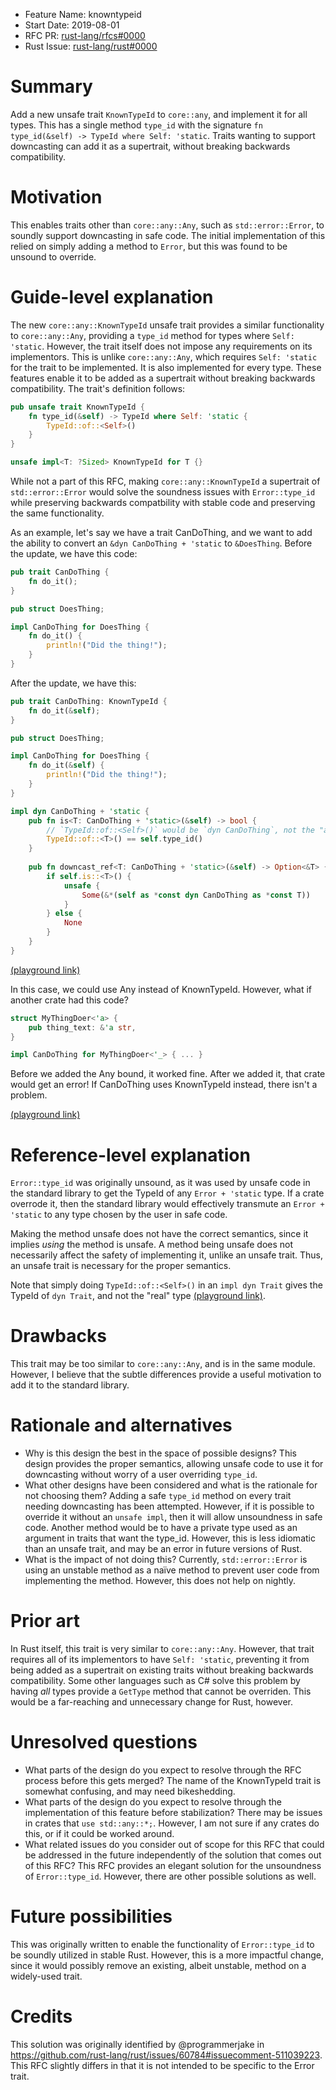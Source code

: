- Feature Name: knowntypeid
- Start Date: 2019-08-01
- RFC PR: [rust-lang/rfcs#0000](https://github.com/rust-lang/rfcs/pull/0000)
- Rust Issue: [rust-lang/rust#0000](https://github.com/rust-lang/rust/issues/0000)

# Summary
[summary]: #summary

Add a new unsafe trait `KnownTypeId` to `core::any`, and implement it for all types. This has a single method `type_id` with the signature `fn type_id(&self) -> TypeId where Self: 'static`. Traits wanting to support downcasting can add it as a supertrait, without breaking backwards compatibility.

# Motivation
[motivation]: #motivation

This enables traits other than `core::any::Any`, such as `std::error::Error`, to soundly support downcasting in safe code. The initial implementation of this relied on simply adding a method to `Error`, but this was found to be unsound to override.

# Guide-level explanation
[guide-level-explanation]: #guide-level-explanation

The new `core::any::KnownTypeId` unsafe trait provides a similar functionality to `core::any::Any`, providing a `type_id` method for types where `Self: 'static`. However, the trait itself does not impose any requirements on its implementors. This is unlike `core::any::Any`, which requires `Self: 'static` for the trait to be implemented. It is also implemented for every type. These features enable it to be added as a supertrait without breaking backwards compatibility. The trait's definition follows:

```rust
pub unsafe trait KnownTypeId {
    fn type_id(&self) -> TypeId where Self: 'static {
        TypeId::of::<Self>()
    }
}

unsafe impl<T: ?Sized> KnownTypeId for T {}
```

While not a part of this RFC, making `core::any::KnownTypeId` a supertrait of `std::error::Error` would solve the soundness issues with `Error::type_id` while preserving backwards compatbility with stable code and preserving the same functionality.

As an example, let's say we have a trait CanDoThing, and we want to add the ability to convert an `&dyn CanDoThing + 'static` to `&DoesThing`. Before the update, we have this code:

```rust
pub trait CanDoThing {
    fn do_it();
}

pub struct DoesThing;

impl CanDoThing for DoesThing {
    fn do_it() {
        println!("Did the thing!");
    }
}
```

After the update, we have this:


```rust
pub trait CanDoThing: KnownTypeId {
    fn do_it(&self);
}

pub struct DoesThing;

impl CanDoThing for DoesThing {
    fn do_it(&self) {
        println!("Did the thing!");
    }
}

impl dyn CanDoThing + 'static {
    pub fn is<T: CanDoThing + 'static>(&self) -> bool {
        // `TypeId::of::<Self>()` would be `dyn CanDoThing`, not the "actual" type of Self
        TypeId::of::<T>() == self.type_id()
    }
    
    pub fn downcast_ref<T: CanDoThing + 'static>(&self) -> Option<&T> {
        if self.is::<T>() {
            unsafe {
                Some(&*(self as *const dyn CanDoThing as *const T))
            }
        } else {
            None
        }
    }
}
```

[(playground link)](https://play.rust-lang.org/?version=stable&mode=debug&edition=2018&gist=e22051b728be0fe9cad61a51fb8d2f49)

In this case, we could use Any instead of KnownTypeId. However, what if another crate had this code?

```rust
struct MyThingDoer<'a> {
    pub thing_text: &'a str,
}

impl CanDoThing for MyThingDoer<'_> { ... }
```

Before we added the Any bound, it worked fine. After we added it, that crate would get an error! If CanDoThing uses KnownTypeId instead, there isn't a problem.

[(playground link)](https://play.rust-lang.org/?version=stable&mode=debug&edition=2018&gist=6fff1e3fd5c1e6334b253aa22dd98bca)

# Reference-level explanation
[reference-level-explanation]: #reference-level-explanation

`Error::type_id` was originally unsound, as it was used by unsafe code in the standard library to get the TypeId of any `Error + 'static` type. If a crate overrode it, then the standard library would effectively transmute an `Error + 'static` to any type chosen by the user in safe code.

Making the method unsafe does not have the correct semantics, since it implies *using* the method is unsafe. A method being unsafe does not necessarily affect the safety of implementing it, unlike an unsafe trait. Thus, an unsafe trait is necessary for the proper semantics.

Note that simply doing `TypeId::of::<Self>()` in an `impl dyn Trait` gives the TypeId of `dyn Trait`, and not the "real" type [(playground link)](https://play.rust-lang.org/?version=stable&mode=debug&edition=2018&gist=da9811b06256cd4b00e156aaf035be28).

# Drawbacks
[drawbacks]: #drawbacks

This trait may be too similar to `core::any::Any`, and is in the same module. However, I believe that the subtle differences provide a useful motivation to add it to the standard library.

# Rationale and alternatives
[rationale-and-alternatives]: #rationale-and-alternatives

- Why is this design the best in the space of possible designs? This design provides the proper semantics, allowing unsafe code to use it for downcasting without worry of a user overriding `type_id`.
- What other designs have been considered and what is the rationale for not choosing them? Adding a safe `type_id` method on every trait needing downcasting has been attempted. However, if it is possible to override it without an `unsafe impl`, then it will allow unsoundness in safe code. Another method would be to have a private type used as an argument in traits that want the type_id. However, this is less idiomatic than an unsafe trait, and may be an error in future versions of Rust.
- What is the impact of not doing this? Currently, `std::error::Error` is using an unstable method as a naïve method to prevent user code from implementing the method. However, this does not help on nightly.

# Prior art
[prior-art]: #prior-art

In Rust itself, this trait is very similar to `core::any::Any`. However, that trait requires all of its implementors to have `Self: 'static`, preventing it from being added as a supertrait on existing traits without breaking backwards compatibility. Some other languages such as C# solve this problem by having *all* types provide a `GetType` method that cannot be overriden. This would be a far-reaching and unnecessary change for Rust, however.

# Unresolved questions
[unresolved-questions]: #unresolved-questions

- What parts of the design do you expect to resolve through the RFC process before this gets merged? The name of the KnownTypeId trait is somewhat confusing, and may need bikeshedding.
- What parts of the design do you expect to resolve through the implementation of this feature before stabilization? There may be issues in crates that `use std::any::*;`. However, I am not sure if any crates do this, or if it could be worked around.
- What related issues do you consider out of scope for this RFC that could be addressed in the future independently of the solution that comes out of this RFC? This RFC provides an elegant solution for the unsoundness of `Error::type_id`. However, there are other possible solutions as well.

# Future possibilities
[future-possibilities]: #future-possibilities

This was originally written to enable the functionality of `Error::type_id` to be soundly utilized in stable Rust. However, this is a more impactful change, since it would possibly remove an existing, albeit unstable, method on a widely-used trait.

# Credits
[credits]: #credits

This solution was originally identified by @programmerjake in https://github.com/rust-lang/rust/issues/60784#issuecomment-511039223. This RFC slightly differs in that it is not intended to be specific to the Error trait.
